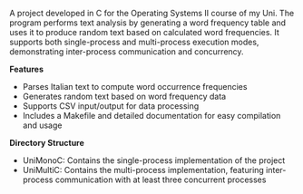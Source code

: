A project developed in C for the Operating Systems II course of my Uni. The program performs text analysis by generating a word frequency table and uses it to produce random text based on calculated word frequencies. It supports both single-process and multi-process execution modes, demonstrating inter-process communication and concurrency.

**Features**
- Parses Italian text to compute word occurrence frequencies
- Generates random text based on word frequency data
- Supports CSV input/output for data processing
- Includes a Makefile and detailed documentation for easy compilation and usage

**Directory Structure**
- UniMonoC: Contains the single-process implementation of the project
- UniMultiC: Contains the multi-process implementation, featuring inter-process communication with at least three concurrent processes
